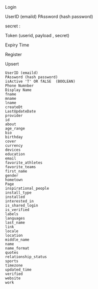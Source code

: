 Login

UserID (emaild) 
PAssword (hash password)


secret : 

Token (userid, payload , secret) 

Expiry Time




Register




Upsert

```
UserID (emaild) 
PAssword (hash password)
isActive 'T' OR fALSE  (BOOLEAN) 
Phone Numnber
Display Name
fname
mname
lname
createDt
LastUpdateDate
provider
id
about
age_range
bio
birthday
cover
currency
devices
education
email
favorite_athletes
favorite_teams
first_name
gender
hometown
Page
inspirational_people
install_type
installed
interested_in
is_shared_login
is_verified
labels
languages
last_name
link
locale
location
middle_name
name
name_format
quotes
relationship_status
sports
timezone
updated_time
verified
website
work
```






